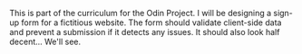 This is part of the curriculum for the Odin Project.
I will be designing a sign-up form for a fictitious website.
The form should validate client-side data and prevent a submission if it detects any issues.
It should also look half decent... We'll see.